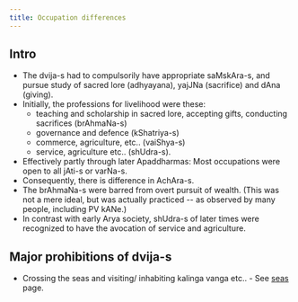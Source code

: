 ```yaml
---
title: Occupation differences
---
```



## Intro
- The dvija-s had to compulsorily have appropriate saMskAra-s, and pursue study of sacred lore (adhyayana), yajJNa (sacrifice) and dAna (giving).
- Initially, the professions for livelihood were these:
    - teaching and scholarship in sacred lore, accepting gifts, conducting sacrifices (brAhmaNa-s) 
    - governance and defence (kShatriya-s) 
    - commerce, agriculture, etc.. (vaiShya-s) 
    - service, agriculture etc.. (shUdra-s).
- Effectively partly through later Apaddharmas: Most occupations were open to all jAti-s or varNa-s.
- Consequently, there is difference in AchAra-s.
- The brAhmaNa-s were barred from overt pursuit of wealth. (This was not a mere ideal, but was actually practiced -- as observed by many people, including PV kANe.)
- In contrast with early Arya society, shUdra-s of later times were recognized to have the avocation of service and agriculture.

## Major prohibitions of dvija-s
- Crossing the seas and visiting/ inhabiting kalinga vanga etc.. - See [seas](../seas/) page.
